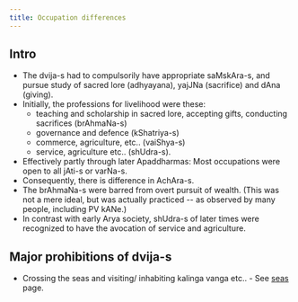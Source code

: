 ```yaml
---
title: Occupation differences
---
```



## Intro
- The dvija-s had to compulsorily have appropriate saMskAra-s, and pursue study of sacred lore (adhyayana), yajJNa (sacrifice) and dAna (giving).
- Initially, the professions for livelihood were these:
    - teaching and scholarship in sacred lore, accepting gifts, conducting sacrifices (brAhmaNa-s) 
    - governance and defence (kShatriya-s) 
    - commerce, agriculture, etc.. (vaiShya-s) 
    - service, agriculture etc.. (shUdra-s).
- Effectively partly through later Apaddharmas: Most occupations were open to all jAti-s or varNa-s.
- Consequently, there is difference in AchAra-s.
- The brAhmaNa-s were barred from overt pursuit of wealth. (This was not a mere ideal, but was actually practiced -- as observed by many people, including PV kANe.)
- In contrast with early Arya society, shUdra-s of later times were recognized to have the avocation of service and agriculture.

## Major prohibitions of dvija-s
- Crossing the seas and visiting/ inhabiting kalinga vanga etc.. - See [seas](../seas/) page.
